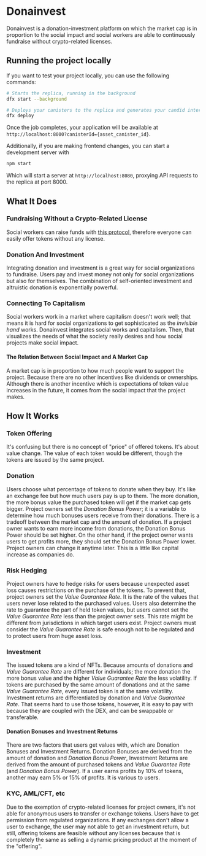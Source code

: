 # Donainvest

Donainvest is a donation-investment platform on which the market cap is in proportion to the social impact and social workers are able to continuously fundraise without crypto-related licenses.

## Running the project locally

If you want to test your project locally, you can use the following commands:

```bash
# Starts the replica, running in the background
dfx start --background

# Deploys your canisters to the replica and generates your candid interface
dfx deploy
```

Once the job completes, your application will be available at `http://localhost:8000?canisterId={asset_canister_id}`.

Additionally, if you are making frontend changes, you can start a development server with

```bash
npm start
```

Which will start a server at `http://localhost:8080`, proxying API requests to the replica at port 8000.

## What It Does

### Fundraising Without a Crypto-Related License

Social workers can raise funds with [this protocol](https://github.com/kentomisawa/lfico), therefore everyone can easily offer tokens without any license. 

### Donation And Investment

Integrating donation and investment is a great way for social organizations to fundraise. Users pay and invest money not only for social organizations but also for themselves. The combination of self-oriented investment and altruistic donation is exponentially powerful.

### Connecting To Capitalism

Social workers work in a market where capitalism doesn't work well; that means it is hard for social organizations to get sophisticated as the *invisible hand* works. Donainvest integrates social works and capitalism. Then, that visualizes the needs of what the society really desires and how social projects make social impact.

#### The Relation Between Social Impact and A Market Cap

A market cap is in proportion to how much people want to support the project. Because there are no other incentives like dividends or ownerships. Although there is another incentive which is expectations of token value increases in the future, it comes from the social impact that the project makes. 

## How It Works

### Token Offering

It's confusing but there is no concept of "price" of offered tokens. It's about value change. The value of each token would be different, though the tokens are issued by the same project.

### Donation

Users choose what percentage of tokens to donate when they buy. It's like an exchange fee but how much users pay is up to them. The more donation, the more bonus value the purchased token will get if the market cap gets bigger. Project owners set the *Donation Bonus Power*; it is a variable to determine how much bonuses users receive from their donations. There is a tradeoff between the market cap and the amount of donation. If a project owner wants to earn more income from donations, the Donation Bonus Power should be set higher. On the other hand, if the project owner wants users to get profits more, they should set the Donation Bonus Power lower. Project owners can change it anytime later. This is a little like capital increase as companies do.

### Risk Hedging

Project owners have to hedge risks for users because unexpected asset loss causes restrictions on the purchase of the tokens. To prevent that, project owners set the *Value Guarantee Rate*. It is the rate of the values that users never lose related to the purchased values. Users also determine the rate to guarantee the part of held token values, but users cannot set the *Value Guarantee Rate* less than the project owner sets. This rate might be different from jurisdictions in which target users exist. Project owners must consider the *Value Guarantee Rate* is safe enough not to be regulated and to protect users from huge asset loss.

### Investment

The issued tokens are a kind of NFTs. Because amounts of donations and *Value Guarantee Rate* are different for individuals; the more donation the more bonus value and the higher *Value Guarantee Rate* the less volatility. If tokens are purchased by the same amount of donations and at the same *Value Guarantee Rate*, every issued token is at the same volatility. Investment returns are differentiated by donation and *Value Guarantee Rate*. That seems hard to use those tokens, however, it is easy to pay with because they are coupled with the DEX, and can be swappable or transferable.

#### Donation Bonuses and Investment Returns

There are two factors that users get values with, which are Donation Bonuses and Investment Returns. Donation Bonuses are derived from the amount of donation and *Donation Bonus Power*, Investment Returns are derived from the amount of purchased tokens and *Value Guarantee Rate* (and *Donation Bonus Power*). If a user earns profits by 10% of tokens, another may earn 5% or 15% of profits. It is various to users.

### KYC, AML/CFT, etc

Due to the exemption of crypto-related licenses for project owners, it's not able for anonymous users to transfer or exchange tokens. Users have to get permission from regulated organizations. If any exchanges don't allow a user to exchange, the user may not able to get an investment return, but still, offering tokens are feasible without any licenses because that is completely the same as selling a dynamic pricing product at the moment of the "offering".
